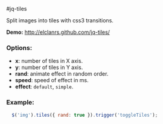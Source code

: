 #jq-tiles

Split images into tiles with css3 transitions.

**Demo:** http://elclanrs.github.com/jq-tiles/

### Options:
* **x**: number of tiles in X axis.
* **y**: number of tiles in Y axis.
* **rand**: animate effect in random order.
* **speed**: speed of effect in ms.
* **effect**: `default`, `simple`.

### Example:
```javascript
  $('img').tiles({ rand: true }).trigger('toggleTiles');
```



